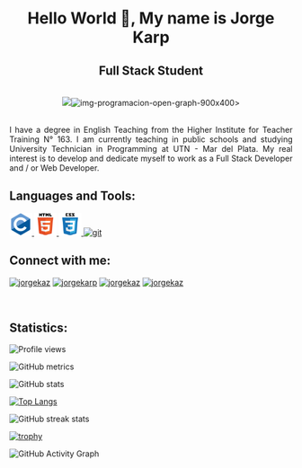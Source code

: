 <h1 style="text-align: center">Hello World 👋, My name is Jorge Karp</h1>

<h2 style="text-align: center"> Full Stack Student </h2>

</br>

<div align="center"><img src=<a href="https://ibb.co/h28ndQJ"><img src="https://i.ibb.co/3Sh8F69/img-programacion-open-graph-900x400.jpg" alt="img-programacion-open-graph-900x400" border="0" /></a>></a></div>

</br>

<p style="text-align: justify"> I have a degree in English Teaching from the Higher Institute for Teacher Training N° 163. I am currently teaching in public schools and studying University Technician in Programming at UTN - Mar del Plata.
My real interest is to develop and dedicate myself to work as a Full Stack Developer and / or Web Developer.
</p>

<h2>Languages and Tools:</h2>

<a href="https://www.cprogramming.com/" target="_blank" rel="noreferrer"> <img src="https://raw.githubusercontent.com/devicons/devicon/master/icons/c/c-original.svg" alt="c" width="40" height="40"/> </a>
<a href="https://www.w3.org/html/" target="_blank" rel="noreferrer"> <img src="https://raw.githubusercontent.com/devicons/devicon/master/icons/html5/html5-original-wordmark.svg" alt="html5" width="40" height="40"/> </a>
<a href="https://www.w3schools.com/css/" target="_blank" rel="noreferrer"> <img src="https://raw.githubusercontent.com/devicons/devicon/master/icons/css3/css3-original-wordmark.svg" alt="css3" width="40" height="40"/> </a> 
<a href="https://git-scm.com/" target="_blank" rel="noreferrer"> <img src="https://www.vectorlogo.zone/logos/git-scm/git-scm-icon.svg" alt="git" width="40" height="40"/> </a> 

<h2>Connect with me:</h2>

<a href="https://linkedin.com/in/jorgekaz" target="blank"><img src="https://raw.githubusercontent.com/rahuldkjain/github-profile-readme-generator/master/src/images/icons/Social/linked-in-alt.svg" alt="jorgekaz" height="30" width="40" /></a>
<a href="https://instagram.com/jorgekarp" target="blank"><img src="https://raw.githubusercontent.com/rahuldkjain/github-profile-readme-generator/master/src/images/icons/Social/instagram.svg" alt="jorgekarp" height="30" width="40" /></a>
<a href="https://twitter.com/jorgekaz" target="blank"><img src="https://raw.githubusercontent.com/rahuldkjain/github-profile-readme-generator/master/src/images/icons/Social/twitter.svg" alt="jorgekaz" height="30" width="40" /></a>
<a href="https://fb.com/jorgekaz" target="blank"><img src="https://raw.githubusercontent.com/rahuldkjain/github-profile-readme-generator/master/src/images/icons/Social/facebook.svg" alt="jorgekaz" height="30" width="40" /></a>

</br>

<h2>Statistics:</h2>

![Profile views](https://gpvc.arturio.dev/jorgekaz) 

![GitHub metrics](https://metrics.lecoq.io/jorgekaz) 

![GitHub stats](https://github-readme-stats.vercel.app/api?username=jorgekaz&show_icons=true)  

[![Top Langs](https://github-readme-stats.vercel.app/api/top-langs/?username=jorgekaz)](https://github.com/anuraghazra/github-readme-stats)

![GitHub streak stats](https://github-readme-streak-stats.herokuapp.com/?user=jorgekaz)  

[![trophy](https://github-profile-trophy.vercel.app/?username=jorgekaz)](https://github.com/ryo-ma/github-profile-trophy)

![GitHub Activity Graph](https://activity-graph.herokuapp.com/graph?username=jorgekaz) 
